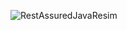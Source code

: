 ![RestAssuredJavaResim](https://user-images.githubusercontent.com/65242155/146625832-006f260e-583e-4780-80b4-804294e831b5.png)
